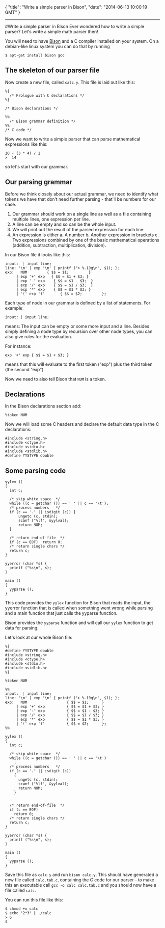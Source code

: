 {
  "title": "Write a simple parser in Bison",
  "date": "2014-06-13 10:00:19 GMT"
}

---

#Write a simple parser in Bison
Ever wondered how to write a simple parser? Let's write a simple math parser then!

You will need to have [Bison](http://www.gnu.org/software/bison/) and a C compiler installed on your system. On a debian-like linux system you can do that by running

    $ apt-get install bison gcc

## The skeleton of our parser file
Now create a new file, called ``calc.y``. This file is laid out like this:

    %{
      /* Prologue with C declarations */
    %}
    
    /* Bison declarations */
    
    %%
      /* Bison grammar definition */
    %%
    /* C code */

Now we want to write a simple parser that can parse mathematical expressions like this:

    20 - (3 * 4) / 2
    >  14

so let's start with our grammar.

## Our parsing grammar

Before we think closely about our actual grammar, we need to identify what tokens we have that don't need further parsing - that'll be numbers for our case.

1. Our grammar should work on a single line as well as a file containing multiple lines, one expression per line.
2. A line can be empty and so can be the whole input.
3. We will print out the result of the parsed expression for each line
4. An expression is either
  a. A number
  b. Another expression in brackets
  c. Two expressions combined by one of the basic mathematical operations (addition, subtraction, multiplication, division).

In our Bison file it looks like this:

    input:  | input line;
    line: '\n' | exp '\n' { printf ("> %.10g\n", $1); };
    exp:   NUM         { $$ = $1;         }
         | exp '+' exp   { $$ = $1 + $3; }
         | exp '-' exp    { $$ = $1 - $3;  }
         | exp '/' exp    { $$ = $1 / $3;  }
         | exp '*' exp    { $$ = $1 * $3; }
         | '(' exp ')'       { $$ = $2;         };

Each type of node in our grammar is defined by a list of statements.
For example:

    input: | input line;

means: The input can be empty or some more input and a line.
Besides simply defining a node type by recursion over other node types, you can also give rules for the evaluation.

For instance:

    exp '+' exp { $$ = $1 + $3; }

means that this will evaluate to the first token ("exp") plus the third token (the second "exp").

Now we need to also tell Bison that ``NUM`` is a token.

## Declarations

In the Bison declarations section add:

    %token NUM

Now we will load some C headers and declare the default data type in the C declarations:

    #include <string.h>
    #include <ctype.h>
    #include <stdio.h>
    #include <stdlib.h>
    #define YYSTYPE double

## Some parsing code

    yylex ()
    {
      int c;
    
      /* skip white space  */
      while ((c = getchar ()) == ' ' || c == '\t');
      /* process numbers   */
      if (c == '.' || isdigit (c)) {
          ungetc (c, stdin);
          scanf ("%lf", &yylval);
          return NUM;
      }
    
      /* return end-of-file  */
      if (c == EOF)  return 0;
      /* return single chars */
      return c;                                
    }
    
    yyerror (char *s) {
      printf ("%s\n", s);
    }
    
    main ()
    {
      yyparse ();
    }

This code provides the ``yylex`` function for Bison that reads the input, the yyerror function that is called when something went wrong while parsing and a main function that just calls the yyparse function.

Bison provides the ``yyparse`` function and will call our ``yylex`` function to get data for parsing.

Let's look at our whole Bison file:

    %{
    #define YYSTYPE double
    #include <string.h>
    #include <ctype.h>
    #include <stdio.h>
    #include <stdlib.h>
    %}
    
    %token NUM
    
    %%
    input:  | input line;
    line: '\n' | exp '\n' { printf ("> %.10g\n", $1); };
    exp:   NUM                  { $$ = $1;      }
         | exp '+' exp          { $$ = $1 + $3; }
         | exp '-' exp          { $$ = $1 - $3; }
         | exp '/' exp          { $$ = $1 / $3; }
         | exp '*' exp          { $$ = $1 * $3; }
         | '(' exp ')'          { $$ = $2;      };
    %%
    
    yylex ()
    {
      int c;
    
      /* skip white space  */
      while ((c = getchar ()) == ' ' || c == '\t')  
        ;
      /* process numbers   */
      if (c == '.' || isdigit (c))                
        {
          ungetc (c, stdin);
          scanf ("%lf", &yylval);
          return NUM;
        }
        
        
      /* return end-of-file  */
      if (c == EOF)                            
        return 0;
      /* return single chars */
      return c;                                
    }
    
    yyerror (char *s) {
      printf ("%s\n", s);
    }
    
    main ()
    {
      yyparse ();
    }

Save this file as ``calc.y`` and run ``bison calc.y``. This should have generated a new file called ``calc.tab.c``, containing the C code for our parser - to make this an executable call ``gcc -o calc calc.tab.c`` and you should now have a file called ``calc``.

You can run this file like this:

    $ chmod +x calc
    $ echo "2*3" | ./calc
    > 6
    $ 